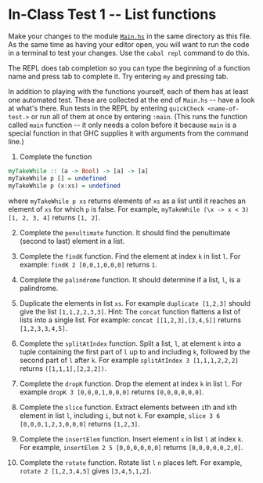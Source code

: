 # In-Class Test 1 -- List functions

Make your changes to the module [`Main.hs`](Main.hs) in the same
directory as this file. As the same time as having your editor open,
you will want to run the code in a terminal to test your changes.  Use
the `cabal repl` command to do this.

The REPL does tab completion so you can type the beginning of a
function name and press tab to complete it. Try entering `my` and
pressing tab.

In addition to playing with the functions yourself, each of them has
at least one automated test. These are collected at the end of
`Main.hs` -- have a look at what's there. Run tests in the REPL by
entering `quickCheck <name-of-test.>` or run all of them at once by
entering `:main`.  (This runs the function called `main` function --
it only needs a colon before it because `main` is a special function
in that GHC supplies it with arguments from the command line.)


1. Complete the function
```haskell
myTakeWhile :: (a -> Bool) -> [a] -> [a]
myTakeWhile p [] = undefined
myTakeWhile p (x:xs) = undefined
```

where `myTakeWhile p xs` returns elements of `xs` as a list until it
reaches an element of `xs` for which `p` is false. For example,
`myTakeWhile (\x -> x < 3) [1, 2, 3, 4]` returns `[1, 2]`.

2. Complete the `penultimate` function. It should find the penultimate
   (second to last) element in a list.

3. Complete the `findK` function. Find the element at index `k` in list `l`. For example: `findK 2
[0,0,1,0,0,0]` returns `1`.

14. Complete the `palindrome` function. It should determine if a list, `l`, is a palindrome.

5. Duplicate the elements in list `xs`. For example `duplicate
[1,2,3]` should give the list `[1,1,2,2,3,3]`. Hint: The `concat`
function flattens a list of lists into a single list. For example:
`concat [[1,2,3],[3,4,5]]` returns `[1,2,3,3,4,5]`.

6. Complete the `splitAtIndex` function. Split a list, `l`, at element `k` into a tuple containing the first
part of `l` up to and including `k`, followed by the second part of
`l` after `k`. For example `splitAtIndex 3 [1,1,1,2,2,2]` returns
`([1,1,1],[2,2,2])`.

7. Complete the `dropK` function. Drop the element at index `k` in list `l`. For example `dropK 3
[0,0,0,1,0,0,0]` returns `[0,0,0,0,0,0]`.

8. Complete the `slice` function. Extract elements between `i`th and `k`th element in list `l`,
including `i`, but not `k`. For example, `slice 3 6
[0,0,0,1,2,3,0,0,0]` returns `[1,2,3]`.

9. Complete the `insertElem` function. Insert element `x` in list `l` at index `k`. For example,
`insertElem 2 5 [0,0,0,0,0,0]` returns `[0,0,0,0,0,2,0]`.

10. Complete the `rotate` function. Rotate list `l` `n` places left. For example, `rotate 2
[1,2,3,4,5]` gives `[3,4,5,1,2]`.
